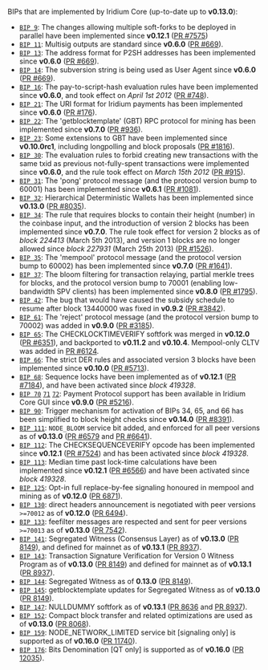 BIPs that are implemented by Iridium Core (up-to-date up to **v0.13.0**):

* [`BIP 9`](https://github.com/iridium/bips/blob/master/bip-0009.mediawiki): The changes allowing multiple soft-forks to be deployed in parallel have been implemented since **v0.12.1**  ([PR #7575](https://github.com/iridium/iridium/pull/7575))
* [`BIP 11`](https://github.com/iridium/bips/blob/master/bip-0011.mediawiki): Multisig outputs are standard since **v0.6.0** ([PR #669](https://github.com/iridium/iridium/pull/669)).
* [`BIP 13`](https://github.com/iridium/bips/blob/master/bip-0013.mediawiki): The address format for P2SH addresses has been implemented since **v0.6.0** ([PR #669](https://github.com/iridium/iridium/pull/669)).
* [`BIP 14`](https://github.com/iridium/bips/blob/master/bip-0014.mediawiki): The subversion string is being used as User Agent since **v0.6.0** ([PR #669](https://github.com/iridium/iridium/pull/669)).
* [`BIP 16`](https://github.com/iridium/bips/blob/master/bip-0016.mediawiki): The pay-to-script-hash evaluation rules have been implemented since **v0.6.0**, and took effect on *April 1st 2012* ([PR #748](https://github.com/iridium/iridium/pull/748)).
* [`BIP 21`](https://github.com/iridium/bips/blob/master/bip-0021.mediawiki): The URI format for Iridium payments has been implemented since **v0.6.0** ([PR #176](https://github.com/iridium/iridium/pull/176)).
* [`BIP 22`](https://github.com/iridium/bips/blob/master/bip-0022.mediawiki): The 'getblocktemplate' (GBT) RPC protocol for mining has been implemented since **v0.7.0** ([PR #936](https://github.com/iridium/iridium/pull/936)).
* [`BIP 23`](https://github.com/iridium/bips/blob/master/bip-0023.mediawiki): Some extensions to GBT have been implemented since **v0.10.0rc1**, including longpolling and block proposals ([PR #1816](https://github.com/iridium/iridium/pull/1816)).
* [`BIP 30`](https://github.com/iridium/bips/blob/master/bip-0030.mediawiki): The evaluation rules to forbid creating new transactions with the same txid as previous not-fully-spent transactions were implemented since **v0.6.0**, and the rule took effect on *March 15th 2012* ([PR #915](https://github.com/iridium/iridium/pull/915)).
* [`BIP 31`](https://github.com/iridium/bips/blob/master/bip-0031.mediawiki): The 'pong' protocol message (and the protocol version bump to 60001) has been implemented since **v0.6.1** ([PR #1081](https://github.com/iridium/iridium/pull/1081)).
* [`BIP 32`](https://github.com/iridium/bips/blob/master/bip-0032.mediawiki): Hierarchical Deterministic Wallets has been implemented since **v0.13.0** ([PR #8035](https://github.com/iridium/iridium/pull/8035)).
* [`BIP 34`](https://github.com/iridium/bips/blob/master/bip-0034.mediawiki): The rule that requires blocks to contain their height (number) in the coinbase input, and the introduction of version 2 blocks has been implemented since **v0.7.0**. The rule took effect for version 2 blocks as of *block 224413* (March 5th 2013), and version 1 blocks are no longer allowed since *block 227931* (March 25th 2013) ([PR #1526](https://github.com/iridium/iridium/pull/1526)).
* [`BIP 35`](https://github.com/iridium/bips/blob/master/bip-0035.mediawiki): The 'mempool' protocol message (and the protocol version bump to 60002) has been implemented since **v0.7.0** ([PR #1641](https://github.com/iridium/iridium/pull/1641)).
* [`BIP 37`](https://github.com/iridium/bips/blob/master/bip-0037.mediawiki): The bloom filtering for transaction relaying, partial merkle trees for blocks, and the protocol version bump to 70001 (enabling low-bandwidth SPV clients) has been implemented since **v0.8.0** ([PR #1795](https://github.com/iridium/iridium/pull/1795)).
* [`BIP 42`](https://github.com/iridium/bips/blob/master/bip-0042.mediawiki): The bug that would have caused the subsidy schedule to resume after block 13440000 was fixed in **v0.9.2** ([PR #3842](https://github.com/iridium/iridium/pull/3842)).
* [`BIP 61`](https://github.com/iridium/bips/blob/master/bip-0061.mediawiki): The 'reject' protocol message (and the protocol version bump to 70002) was added in **v0.9.0** ([PR #3185](https://github.com/iridium/iridium/pull/3185)).
* [`BIP 65`](https://github.com/iridium/bips/blob/master/bip-0065.mediawiki): The CHECKLOCKTIMEVERIFY softfork was merged in **v0.12.0** ([PR #6351](https://github.com/iridium/iridium/pull/6351)), and backported to **v0.11.2** and **v0.10.4**. Mempool-only CLTV was added in [PR #6124](https://github.com/iridium/iridium/pull/6124).
* [`BIP 66`](https://github.com/iridium/bips/blob/master/bip-0066.mediawiki): The strict DER rules and associated version 3 blocks have been implemented since **v0.10.0** ([PR #5713](https://github.com/iridium/iridium/pull/5713)).
* [`BIP 68`](https://github.com/iridium/bips/blob/master/bip-0068.mediawiki): Sequence locks have been implemented as of **v0.12.1**  ([PR #7184](https://github.com/iridium/iridium/pull/7184)), and have been activated since *block 419328*.
* [`BIP 70`](https://github.com/iridium/bips/blob/master/bip-0070.mediawiki) [`71`](https://github.com/iridium/bips/blob/master/bip-0071.mediawiki) [`72`](https://github.com/iridium/bips/blob/master/bip-0072.mediawiki): Payment Protocol support has been available in Iridium Core GUI since **v0.9.0** ([PR #5216](https://github.com/iridium/iridium/pull/5216)).
* [`BIP 90`](https://github.com/iridium/bips/blob/master/bip-0090.mediawiki): Trigger mechanism for activation of BIPs 34, 65, and 66 has been simplified to block height checks since **v0.14.0** ([PR #8391](https://github.com/iridium/iridium/pull/8391)).
* [`BIP 111`](https://github.com/iridium/bips/blob/master/bip-0111.mediawiki): `NODE_BLOOM` service bit added, and enforced for all peer versions as of **v0.13.0** ([PR #6579](https://github.com/iridium/iridium/pull/6579) and [PR #6641](https://github.com/iridium/iridium/pull/6641)).
* [`BIP 112`](https://github.com/iridium/bips/blob/master/bip-0112.mediawiki): The CHECKSEQUENCEVERIFY opcode has been implemented since **v0.12.1** ([PR #7524](https://github.com/iridium/iridium/pull/7524)) and has been activated since *block 419328*.
* [`BIP 113`](https://github.com/iridium/bips/blob/master/bip-0113.mediawiki): Median time past lock-time calculations have been implemented since **v0.12.1** ([PR #6566](https://github.com/iridium/iridium/pull/6566)) and have been activated since *block 419328*.
* [`BIP 125`](https://github.com/iridium/bips/blob/master/bip-0125.mediawiki): Opt-in full replace-by-fee signaling honoured in mempool and mining as of **v0.12.0** ([PR 6871](https://github.com/iridium/iridium/pull/6871)).
* [`BIP 130`](https://github.com/iridium/bips/blob/master/bip-0130.mediawiki): direct headers announcement is negotiated with peer versions `>=70012` as of **v0.12.0** ([PR 6494](https://github.com/iridium/iridium/pull/6494)).
* [`BIP 133`](https://github.com/iridium/bips/blob/master/bip-0133.mediawiki): feefilter messages are respected and sent for peer versions `>=70013` as of **v0.13.0** ([PR 7542](https://github.com/iridium/iridium/pull/7542)).
* [`BIP 141`](https://github.com/iridium/bips/blob/master/bip-0141.mediawiki): Segregated Witness (Consensus Layer) as of **v0.13.0** ([PR 8149](https://github.com/iridium/iridium/pull/8149)), and defined for mainnet as of **v0.13.1** ([PR 8937](https://github.com/iridium/iridium/pull/8937)).
* [`BIP 143`](https://github.com/iridium/bips/blob/master/bip-0143.mediawiki): Transaction Signature Verification for Version 0 Witness Program as of **v0.13.0** ([PR 8149](https://github.com/iridium/iridium/pull/8149)) and defined for mainnet as of **v0.13.1** ([PR 8937](https://github.com/iridium/iridium/pull/8937)).
* [`BIP 144`](https://github.com/iridium/bips/blob/master/bip-0144.mediawiki): Segregated Witness as of **0.13.0** ([PR 8149](https://github.com/iridium/iridium/pull/8149)).
* [`BIP 145`](https://github.com/iridium/bips/blob/master/bip-0145.mediawiki): getblocktemplate updates for Segregated Witness as of **v0.13.0** ([PR 8149](https://github.com/iridium/iridium/pull/8149)).
* [`BIP 147`](https://github.com/iridium/bips/blob/master/bip-0147.mediawiki): NULLDUMMY softfork as of **v0.13.1** ([PR 8636](https://github.com/iridium/iridium/pull/8636) and [PR 8937](https://github.com/iridium/iridium/pull/8937)).
* [`BIP 152`](https://github.com/iridium/bips/blob/master/bip-0152.mediawiki): Compact block transfer and related optimizations are used as of **v0.13.0** ([PR 8068](https://github.com/iridium/iridium/pull/8068)).
* [`BIP 159`](https://github.com/iridium/bips/blob/master/bip-0159.mediawiki): NODE_NETWORK_LIMITED service bit [signaling only] is supported as of **v0.16.0** ([PR 11740](https://github.com/iridium/iridium/pull/11740)).
* [`BIP 176`](https://github.com/iridium/bips/blob/master/bip-0176.mediawiki): Bits Denomination [QT only] is supported as of **v0.16.0** ([PR 12035](https://github.com/iridium/iridium/pull/12035)).
